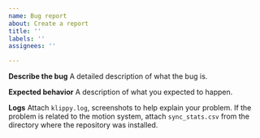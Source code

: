 ```yaml
---
name: Bug report
about: Create a report
title: ''
labels: ''
assignees: ''

---
```


**Describe the bug**
A detailed description of what the bug is.

**Expected behavior**
A description of what you expected to happen.

**Logs**
Attach `klippy.log`, screenshots to help explain your problem. 
If the problem is related to the motion system, attach `sync_stats.csv` from the directory where the repository was installed.
